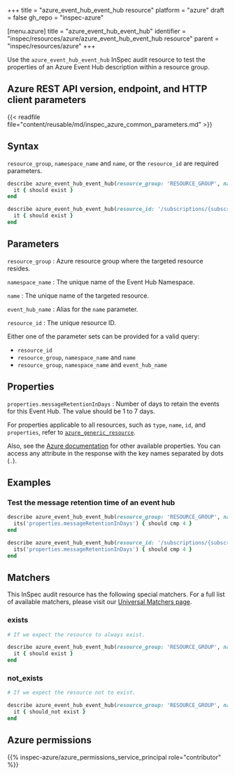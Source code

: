 +++
title = "azure_event_hub_event_hub resource"
platform = "azure"
draft = false
gh_repo = "inspec-azure"

[menu.azure]
title = "azure_event_hub_event_hub"
identifier = "inspec/resources/azure/azure_event_hub_event_hub resource"
parent = "inspec/resources/azure"
+++

Use the `azure_event_hub_event_hub` InSpec audit resource to test the properties of an Azure Event Hub description within a resource group.

## Azure REST API version, endpoint, and HTTP client parameters

{{< readfile file="content/reusable/md/inspec_azure_common_parameters.md" >}}

## Syntax

`resource_group`, `namespace_name` and `name`, or the `resource_id` are required parameters.

```ruby
describe azure_event_hub_event_hub(resource_group: 'RESOURCE_GROUP', namespace_name: 'EVENT_NAME', name: 'HUB_NAME') do
  it { should exist }
end
```

```ruby
describe azure_event_hub_event_hub(resource_id: '/subscriptions/{subscriptionId}/resourceGroups/{resourceGroupName}/providers/Microsoft.EventHub/namespaces/{namespaceName}/eventhubs/{eventHubName}') do
  it { should exist }
end
```

## Parameters

`resource_group`
: Azure resource group where the targeted resource resides.

`namespace_name`
: The unique name of the Event Hub Namespace.

`name`
: The unique name of the targeted resource.

`event_hub_name`
: Alias for the `name` parameter.

`resource_id`
: The unique resource ID.

Either one of the parameter sets can be provided for a valid query:

- `resource_id`
- `resource_group`, `namespace_name` and `name`
- `resource_group`, `namespace_name` and `event_hub_name`

## Properties

`properties.messageRetentionInDays`
: Number of days to retain the events for this Event Hub. The value should be 1 to 7 days.

For properties applicable to all resources, such as `type`, `name`, `id`, and `properties`, refer to [`azure_generic_resource`](azure_generic_resource#properties).

Also, see the [Azure documentation](https://docs.microsoft.com/en-us/rest/api/eventhub/get-event-hub) for other available properties. You can access any attribute in the response with the key names separated by dots (`.`).

## Examples

### Test the message retention time of an event hub

```ruby
describe azure_event_hub_event_hub(resource_group: 'RESOURCE_GROUP', namespace_name: 'EVENT_NAME', name: 'HUB_NAME') do
  its('properties.messageRetentionInDays') { should cmp 4 }
end
```

```ruby
describe azure_event_hub_event_hub(resource_id: '/subscriptions/{subscriptionId}/resourceGroups/{resourceGroupName}/providers/Microsoft.EventHub/namespaces/{namespaceName}/eventhubs/{eventHubName}') do
  its('properties.messageRetentionInDays') { should cmp 4 }
end
```

## Matchers

This InSpec audit resource has the following special matchers. For a full list of available matchers, please visit our [Universal Matchers page](https://docs.chef.io/inspec/matchers/).

### exists

```ruby
# If we expect the resource to always exist.

describe azure_event_hub_event_hub(resource_group: 'RESOURCE_GROUP', namespace_name: 'EVENT_NAME', name: 'HUB_NAME') do
  it { should exist }
end
```

### not_exists

```ruby
# If we expect the resource not to exist.

describe azure_event_hub_event_hub(resource_group: 'RESOURCE_GROUP', namespace_name: 'EVENT_NAME', name: 'HUB_NAME') do
  it { should_not exist }
end
```

## Azure permissions

{{% inspec-azure/azure_permissions_service_principal role="contributor" %}}
